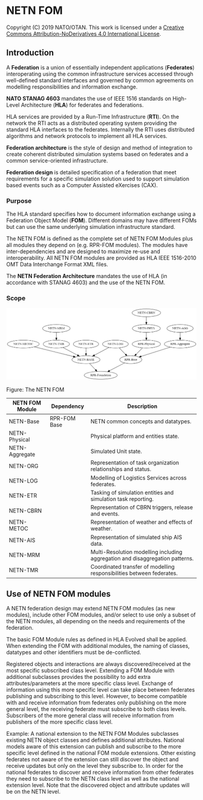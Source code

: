 # NETN FOM

Copyright (C) 2019 NATO/OTAN.
This work is licensed under a [Creative Commons Attribution-NoDerivatives 4.0 International License](LICENSE.md).

## Introduction

A **Federation** is a union of essentially independent applications (**Federates**) interoperating using the common infrastructure services accessed through well-defined standard interfaces and governed by common agreements on modelling responsibilities and information exchange. 

**NATO STANAG 4603** mandates the use of IEEE 1516 standards on High-Level Architecture (**HLA**) for federates and federations.  

HLA services are provided by a Run-Time Infrastructure (**RTI**). On the network the RTI acts as a distributed operating system providing the standard HLA interfaces to the federates. Internally the RTI uses distributed algorithms and network protocols to implement all HLA services. 

**Federation architecture** is the style of design and method of integration to create coherent distributed simulation systems based on federates and a common service-oriented infrastructure. 

**Federation design** is detailed specification of a federation that meet requirements for a specific simulation solution used to support simulation based events such as a Computer Assisted eXercises (CAX).

### Purpose

The HLA standard specifies how to document information exchange using a Federation Object Model (**FOM**). Different domains may have different FOMs but can use the same underlying simulation infrastructure standard.

The NETN FOM is defined as the complete set of NETN FOM Modules plus all modules they depend on (e.g. RPR-FOM modules). The modules have inter-dependencies and are designed to maximize re-use and interoperability. All NETN FOM modules are provided as HLA IEEE 1516-2010 OMT Data Interchange Format XML files.

The **NETN Federation Architecture** mandates the use of HLA (in accordance with STANAG 4603) and the use of the NETN FOM. 

### Scope



<img src="images/dependencies.png"/>

<!--
# Viz-js.com

digraph G {

	"RPR-Base" -> "RPR-Foundation";
	"NETN-BASE" -> "RPR-Foundation"
	"NETN-LOG" -> "RPR-Base"
	"NETN-LOG" -> "NETN-BASE"
	"RPR-Physical" -> "RPR-Base"
		"RPR-Aggregate" -> "RPR-Base"
	"NETN-Physical" -> "RPR-Physical"
	"NETN-AGG" -> "RPR-Aggregate"
	"NETN-METOC" -> "NETN-BASE"
	"NETN-MRM" -> "NETN-TMR"
	"NETN-TMR" -> "NETN-BASE"
	"NETN-CBRN" -> "NETN-Physical"
	"NETN-ETR" -> "NETN-BASE"
}
-->

Figure: The NETN FOM


|NETN FOM Module|Dependency|Description|
|---|---|---|
|NETN-Base|RPR-FOM Base|NETN common concepts and datatypes.|
|NETN-Physical||Physical platform and entities state.|
|NETN-Aggregate||Simulated Unit state.|
|NETN-ORG||Representation of task organization relationships and status.|
|NETN-LOG||Modelling of Logistics Services across federates.|
|NETN-ETR||Tasking of simulation entities and simulation task reporting.|
|NETN-CBRN||Representation of CBRN triggers, release and events.|
|NETN-METOC||Representation of weather and effects of weather.|
|NETN-AIS||Representation of simulated ship AIS data.|
|NETN-MRM||Multi-Resolution modelling including aggregation and disaggregation patterns.|
|NETN-TMR||Coordinated transfer of modelling responsibilities between federates.|

## Use of NETN FOM modules

A NETN federation design may extend NETN FOM modules (as new modules), include other FOM modules, and/or select to use only a subset of the NETN modules, all depending on the needs and requirements of the federation. 

The basic FOM Module rules as defined in HLA Evolved shall be applied. When extending the FOM with additional modules, the naming of classes, datatypes and other identifiers must be de-conflicted.

Registered objects and interactions are always discovered/received at the most specific subscribed class level. Extending a FOM Module with additional subclasses provides the possibility to add extra attributes/parameters at the more specific class level. Exchange of information using this more specific level can take place between federates publishing and subscribing to this level. However, to become compatible with and receive information from federates only publishing on the more general level, the receiving federate must subscribe to both class levels. Subscribers of the more general class will receive information from publishers of the more specific class level.

Example: A national extension to the NETN FOM Modules subclasses existing NETN object classes and defines additional attributes. National models aware of this extension can publish and subscribe to the more specific level defined in the national FOM module extensions. Other existing federates not aware of the extension can still discover the object and receive updates but only on the level they subscribe to. In order for the national federates to discover and receive information from other federates they need to subscribe to the NETN class level as well as the national extension level. Note that the discovered object and attribute updates will be on the NETN level.